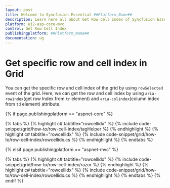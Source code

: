 ```yaml
---
layout: post
title: Welcome to Syncfusion Essential ##Platform_Name##
description: Learn here all about Get Row Cell Index of Syncfusion Essential ##Platform_Name## widgets based on HTML5 and jQuery.
platform: ej2-asp-core-mvc
control: Get Row Cell Index
publishingplatform: ##Platform_Name##
documentation: ug
---
```



# Get specific row and cell index in Grid

You can get the specific row and cell index of the grid by using `rowSelected` event of the grid. Here, we can get the row and cell index by using `aria-rowindex`(get row Index from `tr` element) and `aria-colindex`(column index from `td` element) attribute.

{% if page.publishingplatform == "aspnet-core" %}

{% tabs %}
{% highlight c# tabtitle="rowcellidx" %}
{% include code-snippet/grid/how-to/row-cell-index/tagHelper %}
{% endhighlight %}
{% highlight c# tabtitle="rowcellidx" %}
{% include code-snippet/grid/how-to/row-cell-index/rowcellidx.cs %}
{% endhighlight %}
{% endtabs %}

{% elsif page.publishingplatform == "aspnet-mvc" %}

{% tabs %}
{% highlight c# tabtitle="rowcellidx" %}
{% include code-snippet/grid/how-to/row-cell-index/razor %}
{% endhighlight %}
{% highlight c# tabtitle="rowcellidx" %}
{% include code-snippet/grid/how-to/row-cell-index/rowcellidx.cs %}
{% endhighlight %}
{% endtabs %}
{% endif %}

